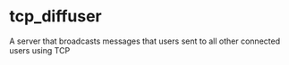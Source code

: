 # tcp_diffuser
A server that broadcasts messages that users sent to all other connected users using TCP
